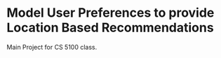 # Model User Preferences to provide Location Based Recommendations 

Main Project for CS 5100 class.
